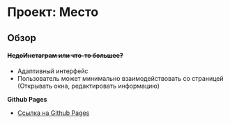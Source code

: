 # Проект: Место

## Обзор
#### ~~НедоИнстаграм или что-то большее?~~
* Адаптивный интерфейс
* Пользователь может минимально взаимодействовать со страницей (Открывать окна, редактировать информацию)

**Github Pages**

* [Ссылка на Github Pages](https://bvbsis.github.io/mesto-project/)
